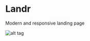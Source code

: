 # Landr
Modern and responsive landing page

![alt tag](https://elgg.org/plugins/17386/icons/1995174.jpg)
